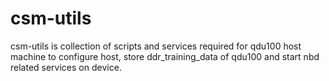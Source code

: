 # csm-utils
csm-utils is collection of scripts and services required for qdu100 host machine to configure host, store ddr_training_data of qdu100 and start nbd related services on device.
